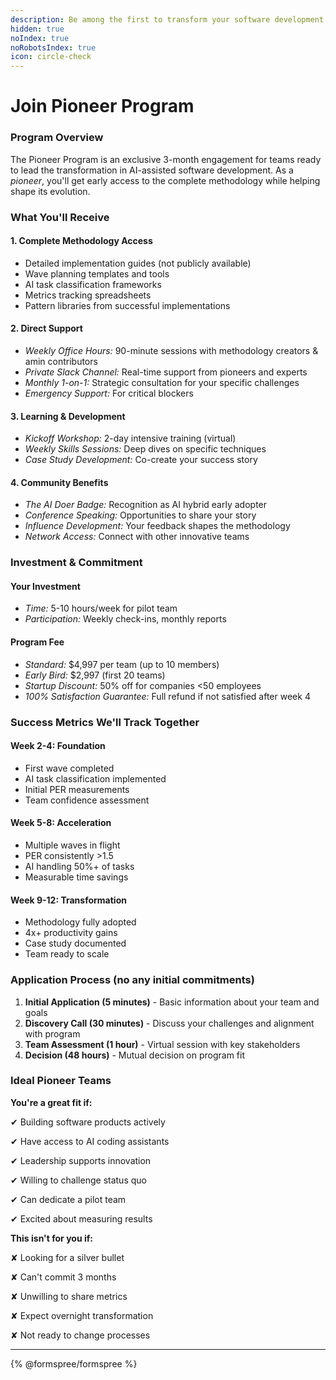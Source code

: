 ```yaml
---
description: Be among the first to transform your software development with AI
hidden: true
noIndex: true
noRobotsIndex: true
icon: circle-check
---
```


# Join Pioneer Program

### Program Overview

The Pioneer Program is an exclusive 3-month engagement for teams ready to lead the transformation in AI-assisted software development. As a _pioneer_, you'll get early access to the complete methodology while helping shape its evolution.

### What You'll Receive

#### 1. **Complete Methodology Access**

* Detailed implementation guides (not publicly available)
* Wave planning templates and tools
* AI task classification frameworks
* Metrics tracking spreadsheets
* Pattern libraries from successful implementations

#### 2. **Direct Support**

* _Weekly Office Hours:_ 90-minute sessions with methodology creators & amin contributors
* _Private Slack Channel:_ Real-time support from pioneers and experts
* _Monthly 1-on-1:_ Strategic consultation for your specific challenges
* _Emergency Support:_ For critical blockers

#### 3. **Learning & Development**

* _Kickoff Workshop:_ 2-day intensive training (virtual)
* _Weekly Skills Sessions:_ Deep dives on specific techniques
* _Case Study Development:_ Co-create your success story

#### 4. **Community Benefits**

* _The AI Doer Badge:_ Recognition as AI hybrid early adopter
* _Conference Speaking:_ Opportunities to share your story
* _Influence Development:_ Your feedback shapes the methodology
* _Network Access:_ Connect with other innovative teams

### Investment & Commitment

#### Your Investment

* _Time:_ 5-10 hours/week for pilot team
* _Participation:_ Weekly check-ins, monthly reports

#### Program Fee

* _Standard:_ $4,997 per team (up to 10 members)
* _Early Bird:_ $2,997 (first 20 teams)
* _Startup Discount:_ 50% off for companies <50 employees
* _100% Satisfaction Guarantee:_ Full refund if not satisfied after week 4

### Success Metrics We'll Track Together

#### Week 2-4: Foundation

* First wave completed
* AI task classification implemented
* Initial PER measurements
* Team confidence assessment

#### Week 5-8: Acceleration

* Multiple waves in flight
* PER consistently >1.5
* AI handling 50%+ of tasks
* Measurable time savings

#### Week 9-12: Transformation

* Methodology fully adopted
* 4x+ productivity gains
* Case study documented
* Team ready to scale

### Application Process (no any initial commitments)

1. **Initial Application (5 minutes)** - Basic information about your team and goals
2. **Discovery Call (30 minutes)** - Discuss your challenges and alignment with program
3. **Team Assessment (1 hour)** - Virtual session with key stakeholders
4. **Decision (48 hours)** - Mutual decision on program fit

### Ideal Pioneer Teams

**You're a great fit if:**

✔︎ Building software products actively

✔︎ Have access to AI coding assistants

✔︎ Leadership supports innovation

✔︎ Willing to challenge status quo

✔︎ Can dedicate a pilot team

✔︎ Excited about measuring results

**This isn't for you if:**

✘ Looking for a silver bullet

✘ Can't commit 3 months

✘ Unwilling to share metrics

✘ Expect overnight transformation

✘ Not ready to change processes

***

{% @formspree/formspree %}
